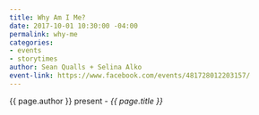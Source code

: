 ```yaml
---
title: Why Am I Me?
date: 2017-10-01 10:30:00 -04:00
permalink: why-me
categories:
- events
- storytimes
author: Sean Qualls + Selina Alko
event-link: https://www.facebook.com/events/481728012203157/
---
```


{{ page.author }} present - *{{ page.title }}*

